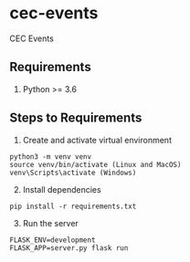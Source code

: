 # cec-events
CEC Events

## Requirements
1. Python >= 3.6

## Steps to Requirements
1. Create and activate virtual environment
```(bash)
python3 -m venv venv
source venv/bin/activate (Linux and MacOS)
venv\Scripts\activate (Windows)
```
2. Install dependencies
```
pip install -r requirements.txt
```
3. Run the server
```
FLASK_ENV=development
FLASK_APP=server.py flask run
```
